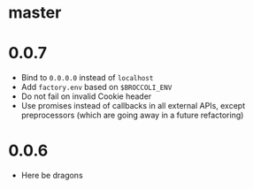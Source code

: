 # master

# 0.0.7

* Bind to `0.0.0.0` instead of `localhost`
* Add `factory.env` based on `$BROCCOLI_ENV`
* Do not fail on invalid Cookie header
* Use promises instead of callbacks in all external APIs, except preprocessors (which are going away in a future refactoring)

# 0.0.6

* Here be dragons
